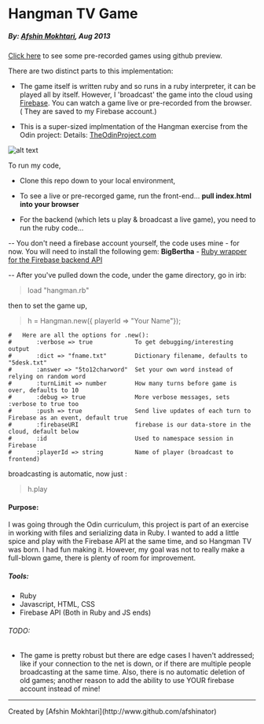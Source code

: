Hangman TV Game
============

##### By: [Afshin Mokhtari](https://github.com/afshinator), Aug 2013
[Click here](http://htmlpreview.github.io/?https://github.com/afshinator/Hangman-TV/index.html) to see some pre-recorded games using github preview.


There are two distinct parts to this implementation:

* The game itself is written ruby and so runs in a ruby interpreter, it can be played all by itself.
However, I 'broadcast' the game into the cloud using [Firebase](https://www.firebase.com/).
You can watch a game live or pre-recorded from the browser. ( They are saved to my Firebase account.)


* This is a super-sized implmentation of the Hangman exercise from the Odin project:
Details:  [TheOdinProject.com](http://www.theodinproject.com/courses/ruby-programming/lessons/files-and-serialization)

![alt text][logo]


To run my code,
 - Clone this repo down to your local environment,

 - To see a live or pre-recorged game, run the front-end... **pull index.html into your browser**

 - For the backend (which lets u play & broadcast a live game), you need to run the ruby code...

 -- You don't need a firebase account yourself, the code uses mine - for now.
 You will need to install the following gem: <b>BigBertha</b> - [Ruby wrapper for the Firebase backend API](http://derailed.github.io/bigbertha/)

 -- After you've pulled down the code, under the game directory, 
 go in irb:

>load "hangman.rb"

then to set the game up, 
>h = Hangman.new({ playerId => "Your Name"});

	#	Here are all the options for .new(): 
	#		:verbose => true 			To get debugging/interesting output
	#  		:dict => "fname.txt"		Dictionary filename, defaults to "5desk.txt"
	# 		:answer => "5to12charword"  Set your own word instead of relying on random word
	#  		:turnLimit => number		How many turns before game is over, defaults to 10
	#  		:debug => true				More verbose messages, sets :verbose to true too
	#  		:push => true				Send live updates of each turn to Firebase as an event, default true
	#  		:firebaseURI 				firebase is our data-store in the cloud, default below
	# 		:id                         Used to namespace session in Firebase
	#  		:playerId => string 		Name of player (broadcast to frontend)


broadcasting is automatic, now just :
>h.play

#### Purpose:
I was going through the Odin curriculum, this project is part of an exercise in working with files and serializing data in Ruby.  I wanted to add a little spice and play with the Firebase API at the same time, and so Hangman TV was born.  I had fun making it.  However, my goal was not to really make a full-blown game, there is plenty of room for improvement.

##### Tools:
- Ruby
- Javascript, HTML, CSS
- Firebase API (Both in Ruby and JS ends)

###### TODO:
- The game is pretty robust but there are edge cases I haven't addressed; like if your connection to the net is down, or if there are multiple people broadcasting at the same time.  Also, there is no automatic deletion of old games; another reason to add the ability to use YOUR firebase account instead of mine!


<hr>
Created by [Afshin Mokhtari](http://www.github.com/afshinator)

[logo]:http://24.media.tumblr.com/09ddacd6ec02e06fe5b1e57c5eb379fd/tumblr_mwdlag98LX1sh230co1_1280.jpg "Hangman snapshot"